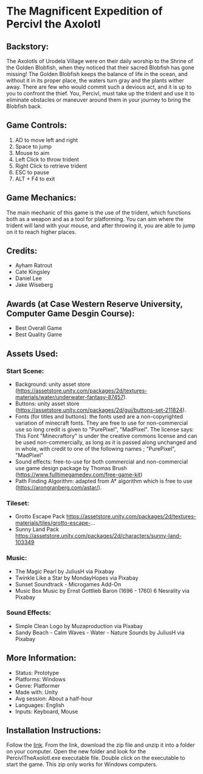 # The Magnificent Expedition of Percivl the Axolotl

## Backstory:
The Axolotls of Urodela Village were on their daily worship to the Shrine of the Golden Blobfish, when they noticed that their sacred Blobfish has gone missing! The Golden Blobfish keeps the balance of life in the ocean, and without it in its proper place, the waters turn gray and the plants wither away. There are few who would commit such a devious act, and it is up to you to confront the thief. You, Percivl, must take up the trident and use it to eliminate obstacles or maneuver around them in your journey to bring the Blobfish back.

## Game Controls:
1. AD to move left and right
2. Space to jump
3. Mouse to aim
4. Left Click to throw trident
5. Right Click to retrieve trident
6. ESC to pause
7. ALT + F4 to exit

## Game Mechanics:
The main mechanic of this game is the use of the trident, which functions both as a weapon and as a tool for platforming. You can aim where the trident will land with your mouse, and after throwing it, you are able to jump on it to reach higher places.


## Credits:
* Ayham Ratrout
* Cate Kingsley
* Daniel Lee
* Jake Wiseberg

## Awards (at Case Western Reserve University, Computer Game Desgin Course):
* Best Overall Game
* Best Quality Game

## Assets Used:
### Start Scene:
* Background: unity asset store (https://assetstore.unity.com/packages/2d/textures-materials/water/underwater-fantasy-87457).
* Buttons: unity asset store (https://assetstore.unity.com/packages/2d/gui/buttons-set-211824).
* Fonts (for titles and buttons): the fonts used are a non-copyrighted variation of minecraft fonts. They are free to use for non-commercial use so long credit is given to "PurePixel", "MadPixel". The license says: This Font "Minecraftory" is under the creative commons license and can be used non-commercially, as long as it is passed along unchanged and in whole, with credit to one of the following names ; "PurePixel", "MadPixel"
* Sound effects: free-to-use for both commercial and non-commercial use game design package by Thomas Brush (https://www.fulltimegamedev.com/free-game-kit)
* Path Finding Algorithm: adapted from A* algorithm which is free to use (https://arongranberg.com/astar/).

### Tileset:
* Grotto Escape Pack https://assetstore.unity.com/packages/2d/textures-materials/tiles/grotto-escape-...
* Sunny Land Pack https://assetstore.unity.com/packages/2d/characters/sunny-land-103349

### Music:
* The Magic Pearl by JuliusH via Pixabay
* Twinkle Like a Star by MondayHopes via Pixabay
* Sunset Soundtrack - Microgames Add-On
* Music Box Music by Ernst Gottlieb Baron (1696 - 1760) 6 Nesrality via Pixabay

### Sound Effects:
* Simple Clean Logo by Muzaproduction via Pixabay
* Sandy Beach - Calm Waves - Water - Nature Sounds by JuliusH via Pixabay

## More Information:
* Status:	Prototype
* Platforms: 	Windows
* Genre:	Platformer
* Made with:	Unity
* Avg session:	About a half-hour
* Languages:	English
* Inputs:	Keyboard, Mouse

## Installation Instructions:
Follow the [link](https://ecse-csds290.itch.io/percivl-the-axolotl). From the link, download the zip file and unzip it into a folder on your computer. Open the new folder and look for the PercivlTheAxolotl.exe executable file. Double click on the executable to start the game. This zip only works for Windows computers.
